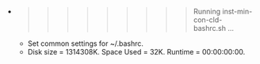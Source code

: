 * >>>>>>>>> Running inst-min-con-cld-bashrc.sh ...
  * Set common settings for ~/.bashrc.
  * Disk size = 1314308K. Space Used = 32K. Runtime = 00:00:00:00.
